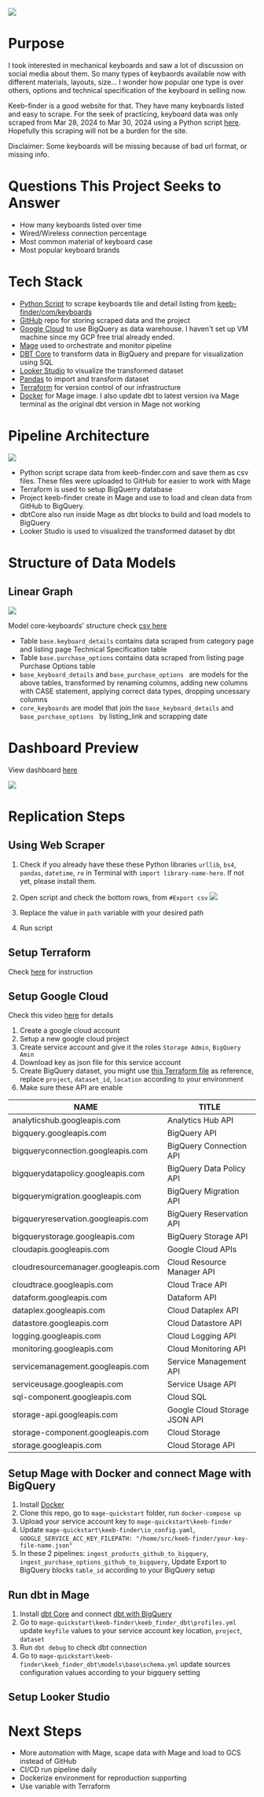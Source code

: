 
![](keeb_finder_overview.png)

# Purpose
I took interested in mechanical keyboards and saw a lot of discussion on social media about them. So many types of keybaords available now with different materials, layouts, size... I wonder how popular one type is over others, options and technical specification of the keyboard in selling now.

Keeb-finder is a good website for that. They have many keyboards listed and easy to scrape. For the seek of practicing, keyboard data was only scraped from Mar 28, 2024 to Mar 30, 2024 using a Python script [here](https://github.com/NgocHueLy/data_eng_keeb_finder/blob/main/keeb-finder-scraper-products.py). Hopefully this scraping will not be a burden for the site.

Disclaimer: Some keyboards will be missing because of bad url format, or missing info.

# Questions This Project Seeks to Answer
- How many keyboards listed over time 
- Wired/Wireless connection percentage
- Most common material of keyboard case
- Most popular keyboard brands

# Tech Stack
- [Python Script](https://github.com/NgocHueLy/data_eng_keeb_finder/blob/main/keeb-finder-scraper-products.py) to scrape keyboards tile and detail listing from [keeb-finder/com/keyboards](https://keeb-finder.com/keyboards)
- [GitHub](https://github.com/) repo for storing scraped data and the project
- [Google Cloud](https://console.cloud.google.com/?hl=en&project=dtc-de-course-412502) to use BigQuery as data warehouse. I haven't set up VM machine since my GCP free trial already ended.
- [Mage](https://www.mage.ai/) used to orchestrate and monitor pipeline
- [DBT Core](https://www.getdbt.com/) to transform data in BigQuery and prepare for visualization using SQL
- [Looker Studio](https://lookerstudio.google.com/) to visualize the transformed dataset
- [Pandas](https://pandas.pydata.org/) to import and transform dataset
- [Terraform](https://www.terraform.io/) for version control of our infrastructure
- [Docker](https://docker.io/) for Mage image. I also update dbt to latest version iva Mage terminal as the original dbt version in Mage not working


# Pipeline Architecture
![](keeb-finder-pipeline.png)
- Python script scrape data from keeb-finder.com and save them as csv files. These files were uploaded to GitHub for easier to work with Mage
- Terraform is used to setup BigQuerry database
- Project keeb-finder create in Mage and use to load and clean data from GitHub to BigQuery. 
- dbtCore also run inside Mage as dbt blocks to build and load models to BigQuery
- Looker Studio is used to visualized the transformed dataset by dbt
# Structure of Data Models

## Linear Graph
![](dbt-graph.png)

Model core-keyboards' structure check [csv here](core-keyboards-structure.csv)
- Table ```base.keyboard_details``` contains data scraped from category page and listing page Technical Specification table
- Table ```base.purchase_options``` contains data scraped from listing page Purchase Options table
- ```base_keyboard_details``` and ```base_purchase_options ``` are models for the above tables, transformed by renaming columns, adding new columns with CASE statement, applying correct data types, dropping uncessary columns
- ```core_keyboards``` are model that join the ```base_keyboard_details``` and ```base_purchase_options ``` by listing_link and scrapping date


# Dashboard Preview
View dashboard [here](https://lookerstudio.google.com/reporting/093cd60c-59a7-44e8-b1c1-97235457e8c9)

![](dashboard_preview.png)

# Replication Steps

## Using Web Scraper
1. Check if you already have these these Python libraries ```urllib```, ```bs4```, ```pandas```, ```datetime```, ```re``` in Terminal with ```import library-name-here```. If not yet, please install them.

2. Open script and check the bottom rows, from ```#Export csv```
![](scraper-export.png)
3. Replace the value in  ```path``` variable with your desired path
4. Run script

## Setup Terraform
Check [here](https://developer.hashicorp.com/terraform/tutorials/aws-get-started/install-cli) for instruction

## Setup Google Cloud
Check this video [here](https://youtu.be/c3ZppKdSG5A?t=212) for details
1. Create a google cloud account
2. Setup a new google cloud project
3. Create service account and give it the roles ```Storage Admin```, ```BigQuery Amin```
4. Download key as json file for this service account
5. Create BigQuery dataset, you might use [this Terraform file](terraform\gcp.tf) as reference, replace ```project```, ```dataset_id```, ```location``` according to your environment
6. Make sure these API are enable

| NAME                                | TITLE                         |
|-------------------------------------|-------------------------------|
| analyticshub.googleapis.com         | Analytics Hub API             |
| bigquery.googleapis.com             | BigQuery API                  |
| bigqueryconnection.googleapis.com   | BigQuery Connection API       |
| bigquerydatapolicy.googleapis.com   | BigQuery Data Policy API      |
| bigquerymigration.googleapis.com    | BigQuery Migration API        |
| bigqueryreservation.googleapis.com  | BigQuery Reservation API      |
| bigquerystorage.googleapis.com      | BigQuery Storage API          |
| cloudapis.googleapis.com            | Google Cloud APIs             |
| cloudresourcemanager.googleapis.com | Cloud Resource Manager API    |
| cloudtrace.googleapis.com           | Cloud Trace API               |
| dataform.googleapis.com             | Dataform API                  |
| dataplex.googleapis.com             | Cloud Dataplex API            |
| datastore.googleapis.com            | Cloud Datastore API           |
| logging.googleapis.com              | Cloud Logging API             |
| monitoring.googleapis.com           | Cloud Monitoring API          |
| servicemanagement.googleapis.com    | Service Management API        |
| serviceusage.googleapis.com         | Service Usage API             |
| sql-component.googleapis.com        | Cloud SQL                     |
| storage-api.googleapis.com          | Google Cloud Storage JSON API |
| storage-component.googleapis.com    | Cloud Storage                 |
| storage.googleapis.com              | Cloud Storage API             |


## Setup Mage with Docker and connect Mage with BigQuery
1. Install [Docker](https://docs.docker.com/get-docker/)
2. Clone this repo, go to ```mage-quickstart``` folder, run ```docker-compose up```
3. Upload your service account key to ```mage-quickstart\keeb-finder```
4. Update ```mage-quickstart\keeb-finder\io_config.yaml```, ```GOOGLE_SERVICE_ACC_KEY_FILEPATH: "/home/src/keeb-finder/your-key-file-name.json"```
5. In these 2 pipelines: ```ingest_products_github_to_bigquery```, ```ingest_purchase_options_github_to_bigquery```, Update Export to BigQuery blocks ```table_id``` according to your BigQuery setup

## Run dbt in Mage
1. Install [dbt Core](https://docs.getdbt.com/docs/core/installation-overview) and connect [dbt with BigQuery](https://docs.getdbt.com/docs/core/connect-data-platform/bigquery-setup)
2. Go to ```mage-quickstart\keeb-finder\keeb_finder_dbt\profiles.yml``` update ```keyfile``` values to your service account key location, ```project```, ```dataset```
3. Run ```dbt debug``` to check dbt connection
4. Go to ```mage-quickstart\keeb-finder\keeb_finder_dbt\models\base\schema.yml``` update sources configuration values according to your bigquery setting


## Setup Looker Studio

# Next Steps
- More automation with Mage, scape data with Mage and load to GCS instead of GitHub
- CI/CD run pipeline daily
- Dockerize environment for reproduction supporting
- Use variable with Terraform